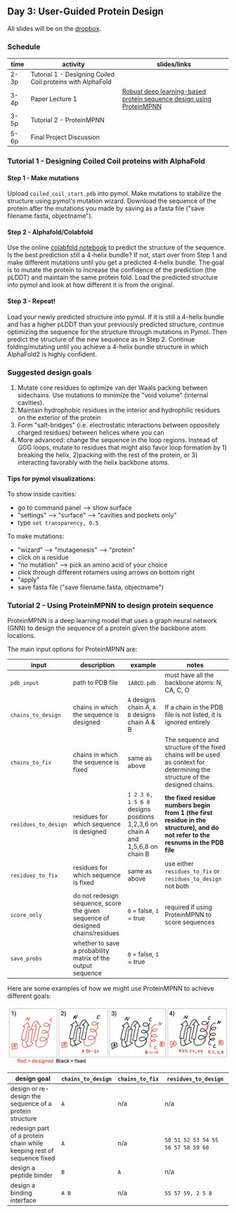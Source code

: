 ## Day 3: User-Guided Protein Design

All slides will be on the [dropbox](https://www.dropbox.com/scl/fo/vuxoqeknepm0tpyx1wcmy/ANFlm2jiOpafGzb12vklr44?rlkey=49zv6kti2tapr0jafcwhdrym6&e=2&dl=0).


### Schedule


| time | activity | slides/links |
|---|---|---|
| 2-3p | Tutorial 1 - Designing Coiled Coil proteins with AlphaFold |  |
| 3-4p | Paper Lecture 1 | [Robust deep learning-based protein sequence design using ProteinMPNN](https://www.science.org/doi/10.1126/science.add2187) |
| 3-5p | Tutorial 2 - ProteinMPNN |  |
| 5-6p | Final Project Discussion |  |



### Tutorial 1 - Designing Coiled Coil proteins with AlphaFold

#### Step 1 - Make mutations
Upload `coiled_coil_start.pdb` into pymol. Make mutations to stabilize the structure using pymol's mutation wizard. Download the sequence of the protein after the mutations you made by saving as a fasta file ("save filename.fasta, objectname").

#### Step 2 - Alphafold/Colabfold
Use the online [colabfold notebook](https://colab.research.google.com/github/sokrypton/ColabFold/blob/main/AlphaFold2.ipynb) to predict the structure of the sequence. Is the best prediction still a 4-helix bundle? If not, start over from Step 1 and make different mutations until you get a predicted 4-helix bundle. The goal is to mutate the protein to increase the confidence of the prediction (the pLDDT) and maintain the same protein fold. Load the predicted structure into pymol and look at how different it is from the original.

#### Step 3 - Repeat! 
Load your newly predicted structure into pymol. If it is still a 4-helix bundle and has a higher pLDDT than your previously predicted structure, continue optimizing the sequence for the structure through mutations in Pymol. Then predict the structure of the new sequence as in Step 2. Continue folding/mutating until you achieve a 4-helix bundle structure in which AlphaFold2 is highly confident.

### Suggested design goals
1. Mutate core residues to optimize van der Waals packing between sidechains. Use mutations to minimize the "void volume" (internal cavities).
2. Maintain hydrophobic residues in the interior and hydrophilic residues on the exterior of the protein
3. Form "salt-bridges" (i.e. electrostatic interactions between oppositely charged residues) between helices where you can
4. More advanced: change the sequence in the loop regions. Instead of GGG loops, mutate to residues that might also favor loop formation by 1) breaking the helix, 2)packing with the rest of the protein, or 3) interacting favorably with the helix backbone atoms.

#### Tips for pymol visualizations:

To show inside cavities:
- go to command panel --> show surface 
- "settings" --> "surface" --> "cavities and pockets only"
- type `set transparency, 0.5`

To make mutations:
- "wizard" --> "mutagenesis" --> "protein"
- click on a residue
- "no mutation" --> pick an amino acid of your choice
- click through different rotamers using arrows on bottom right
- "apply"
- save fasta file ("save filename.fasta, objectname")


### Tutorial 2 - Using ProteinMPNN to design protein sequence

ProteinMPNN is a deep learning model that uses a graph neural network (GNN) to design the sequence of a protein given the backbone atom locations. 

The main input options for ProteinMPNN are:

| input | description | example | notes |
|---|---|---|---|
| `pdb_input` | path to PDB file | `1ABCD.pdb` | must have all the backbone atoms: N, CA, C, O |
| `chains_to_design` | chains in which the sequence is designed | `A` designs chain A, `A B` designs chain A & B | If a chain in the PDB file is not listed, it is ignored entirely |
| `chains_to_fix` | chains in which the sequence is fixed | same as above | The sequence and structure of the fixed chains will be used as context for determining the structure of the designed chains. |
`residues_to_design` | residues for which sequence is designed |  `1 2 3 6, 1 5 6 8` designs positions 1,2,3,6 on chain A and 1,5,6,8 on chain B |  **the fixed residue numbers begin from 1 (the first residue in the structure), and do not refer to the resnums in the PDB file** |
`residues_to_fix` | residues for which sequence is fixed | same as above | use either `residues_to_fix` or `residues_to_design` not both|
`score_only`| do not redesign sequence, score the given sequence of designed chains/residues | `0` = false, `1` = true | required if using ProteinMPNN to score sequences |
`save_probs` |  whether to save a probability matrix of the output sequence | `0` = false, `1` = true | |


Here are some examples of how we might use ProteinMPNN to achieve different goals:

![ProteinMPNN_diagram](https://github.com/jmou2/PaviaProteinDesign/blob/main/03_Wednesday/proteinmpnn_diagram.png?raw=true)

| design goal | `chains_to_design` | `chains_to_fix` | `residues_to_design` | 
|---|---|---|---|
| design or re-design the sequence of a protein structure | `A` | n/a | n/a | 
| redesign part of a protein chain while keeping rest of sequence fixed | `A` | n/a |`50 51 52 53 54 55 56 57 58 59 60` |
| design a peptide binder | `B` | `A` | n/a | 
| design a binding interface | `A B` | n/a | `55 57 59, 2 5 8` |
